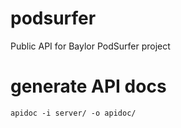 # podsurfer
Public API for Baylor PodSurfer project

# generate API docs
`apidoc -i server/ -o apidoc/`
